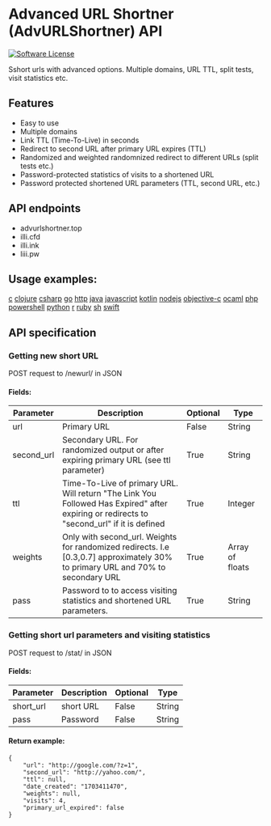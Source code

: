 # Advanced URL Shortner (AdvURLShortner) API

[![Software License](https://img.shields.io/badge/license-MIT-brightgreen.svg?style=flat-square)](LICENSE.md)

Sshort urls with advanced options. Multiple domains, URL TTL, split tests, visit statistics etc.
 
## Features

- Easy to use
- Multiple domains
- Link TTL (Time-To-Live) in seconds
- Redirect to second URL after primary URL expires (TTL)
- Randomized and weighted randomnized redirect to different URLs (split tests etc.)
- Password-protected statistics of visits to a shortened URL
- Password protected shortened URL parameters (TTL, second URL, etc.)

## API endpoints
- advurlshortner.top
- illi.cfd
- illi.ink
- liii.pw

## Usage examples:

[c](https://github.com/advUrlShortner/API/tree/main/examples/c)
[clojure](https://github.com/advUrlShortner/API/tree/main/examples/clojure)
[csharp](https://github.com/advUrlShortner/API/tree/main/examples/csharp)
[go](https://github.com/advUrlShortner/API/tree/main/examples/go)
[http](https://github.com/advUrlShortner/API/tree/main/examples/http)
[java](https://github.com/advUrlShortner/API/tree/main/examples/java)
[javascript](https://github.com/advUrlShortner/API/tree/main/examples/javascript)
[kotlin](https://github.com/advUrlShortner/API/tree/main/examples/kotlin)
[nodejs](https://github.com/advUrlShortner/API/tree/main/examples/nodejs)
[objective-c](https://github.com/advUrlShortner/API/tree/main/examples/objective-c)
[ocaml](https://github.com/advUrlShortner/API/tree/main/examples/ocaml)
[php](https://github.com/advUrlShortner/API/tree/main/examples/php)
[powershell](https://github.com/advUrlShortner/API/tree/main/examples/powershell)
[python](https://github.com/advUrlShortner/API/tree/main/examples/python)
[r](https://github.com/advUrlShortner/API/tree/main/examples/r)
[ruby](https://github.com/advUrlShortner/API/tree/main/examples/ruby)
[sh](https://github.com/advUrlShortner/API/tree/main/examples/sh)
[swift](https://github.com/advUrlShortner/API/tree/main/examples/swift)

## API specification

### Getting new short URL

POST request to /newurl/ in JSON

#### Fields:

| Parameter | Description | Optional | Type |
| ------ | ------ | ------- | ------ |
| url | Primary URL | False | String |
| second_url | Secondary URL. For randomized output or after expiring primary URL (see ttl parameter) | True | String |
| ttl | Time-To-Live of primary URL. Will return "The Link You Followed Has Expired" after expiring or redirects to "second_url" if it is defined | True | Integer |
| weights | Only with second_url. Weights for randomized redirects. I.e [0.3,0.7]  approximately 30% to primary URL and 70% to secondary URL | True | Array of floats |
| pass | Password to to access visiting statistics and shortened URL parameters. | True | String |

### Getting short url parameters and visiting statistics
POST request to /stat/ in JSON

#### Fields:

| Parameter | Description | Optional | Type |
| ------ | ------ | ------- | ------ |
| short_url | short URL | False | String |
| pass | Password | False | String |

#### Return example:
```
{
	"url": "http://google.com/?z=1",
	"second_url": "http://yahoo.com/",
	"ttl": null,
	"date_created": "1703411470",
	"weights": null,
	"visits": 4,
	"primary_url_expired": false
}
```
